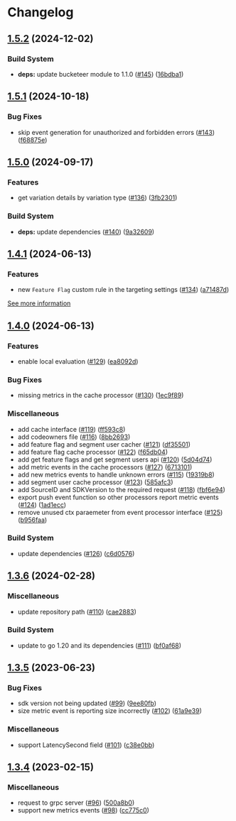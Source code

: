 # Changelog

## [1.5.2](https://github.com/bucketeer-io/go-server-sdk/compare/v1.5.1...v1.5.2) (2024-12-02)


### Build System

* **deps:** update bucketeer module to 1.1.0 ([#145](https://github.com/bucketeer-io/go-server-sdk/issues/145)) ([16bdba1](https://github.com/bucketeer-io/go-server-sdk/commit/16bdba1a89c42be6497cb585e8b0bcd1b3552873))

## [1.5.1](https://github.com/bucketeer-io/go-server-sdk/compare/v1.5.0...v1.5.1) (2024-10-18)


### Bug Fixes

* skip event generation for unauthorized and forbidden errors ([#143](https://github.com/bucketeer-io/go-server-sdk/issues/143)) ([f68875e](https://github.com/bucketeer-io/go-server-sdk/commit/f68875e6d62209f676521891a69f830c95272b54))

## [1.5.0](https://github.com/bucketeer-io/go-server-sdk/compare/v1.4.1...v1.5.0) (2024-09-17)


### Features

* get variation details by variation type ([#136](https://github.com/bucketeer-io/go-server-sdk/issues/136)) ([3fb2301](https://github.com/bucketeer-io/go-server-sdk/commit/3fb2301990ccf846d5e0a9a71e84d4e0439c4dbf))


### Build System

* **deps:** update dependencies ([#140](https://github.com/bucketeer-io/go-server-sdk/issues/140)) ([9a32609](https://github.com/bucketeer-io/go-server-sdk/commit/9a326094aa887f209d5069d9361da49c2f4b7d8f))

## [1.4.1](https://github.com/bucketeer-io/go-server-sdk/compare/v1.4.0...v1.4.1) (2024-06-13)


### Features

* new `Feature Flag` custom rule in the targeting settings ([#134](https://github.com/bucketeer-io/go-server-sdk/issues/134)) ([a71487d](https://github.com/bucketeer-io/go-server-sdk/commit/a71487da87ba8b08a6ace07479a4670e08d36741))

[See more information](https://docs.bucketeer.io/feature-flags/creating-feature-flags/targeting/#feature-flag)

## [1.4.0](https://github.com/bucketeer-io/go-server-sdk/compare/v1.3.6...v1.4.0) (2024-06-13)


### Features

* enable local evaluation ([#129](https://github.com/bucketeer-io/go-server-sdk/issues/129)) ([ea8092d](https://github.com/bucketeer-io/go-server-sdk/commit/ea8092d16990baff6bb181c718a49e3b7c070da6))


### Bug Fixes

* missing metrics in the cache processor ([#130](https://github.com/bucketeer-io/go-server-sdk/issues/130)) ([1ec9f89](https://github.com/bucketeer-io/go-server-sdk/commit/1ec9f89cac6c16dc64d7e42a32f13040e6e8c4b9))


### Miscellaneous

* add cache interface ([#119](https://github.com/bucketeer-io/go-server-sdk/issues/119)) ([ff593c8](https://github.com/bucketeer-io/go-server-sdk/commit/ff593c810c3ed9471250898ebff34b6520da7821))
* add codeowners file ([#116](https://github.com/bucketeer-io/go-server-sdk/issues/116)) ([8bb2693](https://github.com/bucketeer-io/go-server-sdk/commit/8bb26937c3edd93c9b0d4ab81e2a31eed7caa317))
* add feature flag and segment user cacher ([#121](https://github.com/bucketeer-io/go-server-sdk/issues/121)) ([df35501](https://github.com/bucketeer-io/go-server-sdk/commit/df35501500b55bd4d173cac89de3709231d0aa63))
* add feature flag cache processor ([#122](https://github.com/bucketeer-io/go-server-sdk/issues/122)) ([f65db04](https://github.com/bucketeer-io/go-server-sdk/commit/f65db04487cdaa9b22432899621ae8b52d410b25))
* add get feature flags and get segment users api ([#120](https://github.com/bucketeer-io/go-server-sdk/issues/120)) ([5d04d74](https://github.com/bucketeer-io/go-server-sdk/commit/5d04d7491bc304c33ef9332d57e56ecf184fe099))
* add metric events in the cache processors ([#127](https://github.com/bucketeer-io/go-server-sdk/issues/127)) ([6713101](https://github.com/bucketeer-io/go-server-sdk/commit/6713101a3754d64c3ac46d3ca73787f29804eb62))
* add new metrics events to handle unknown errors ([#115](https://github.com/bucketeer-io/go-server-sdk/issues/115)) ([19319b8](https://github.com/bucketeer-io/go-server-sdk/commit/19319b86e242180226b7f4cf175da98d65785d4a))
* add segment user cache processor ([#123](https://github.com/bucketeer-io/go-server-sdk/issues/123)) ([585afc3](https://github.com/bucketeer-io/go-server-sdk/commit/585afc3edaa639063d3b2f5c272b93b5add647b0))
* add SourceID and SDKVersion to the required request ([#118](https://github.com/bucketeer-io/go-server-sdk/issues/118)) ([fbf6e94](https://github.com/bucketeer-io/go-server-sdk/commit/fbf6e941e19ea2f4b14eaafc78898f1454e17591))
* export push event function so other processors report metric events ([#124](https://github.com/bucketeer-io/go-server-sdk/issues/124)) ([1ad1ecc](https://github.com/bucketeer-io/go-server-sdk/commit/1ad1ecc0b9b77b87bde87dcb47a543198d09c582))
* remove unused ctx paraemeter from event processor interface ([#125](https://github.com/bucketeer-io/go-server-sdk/issues/125)) ([b956faa](https://github.com/bucketeer-io/go-server-sdk/commit/b956faa22cfe4dc678316ae2d93054ac2312b484))


### Build System

* update dependencies ([#126](https://github.com/bucketeer-io/go-server-sdk/issues/126)) ([c6d0576](https://github.com/bucketeer-io/go-server-sdk/commit/c6d0576be341e22f84837ca21fe11c0a3ff69a9e))

## [1.3.6](https://github.com/bucketeer-io/go-server-sdk/compare/v1.3.5...v1.3.6) (2024-02-28)


### Miscellaneous

* update repository path ([#110](https://github.com/bucketeer-io/go-server-sdk/issues/110)) ([cae2883](https://github.com/bucketeer-io/go-server-sdk/commit/cae2883aeeee7a0e1f8f8bcf892371faa3e5a3e0))


### Build System

* update to go 1.20 and its dependencies ([#111](https://github.com/bucketeer-io/go-server-sdk/issues/111)) ([bf0af68](https://github.com/bucketeer-io/go-server-sdk/commit/bf0af681fb8d5ae7494ee25c2a6e41ff285231ca))

## [1.3.5](https://github.com/bucketeer-io/go-server-sdk/compare/v1.3.4...v1.3.5) (2023-06-23)


### Bug Fixes

* sdk version not being updated ([#99](https://github.com/bucketeer-io/go-server-sdk/issues/99)) ([9ee80fb](https://github.com/bucketeer-io/go-server-sdk/commit/9ee80fb6f65388b0a5454e400e80d12682064155))
* size metric event is reporting size incorrectly ([#102](https://github.com/bucketeer-io/go-server-sdk/issues/102)) ([61a9e39](https://github.com/bucketeer-io/go-server-sdk/commit/61a9e398d739a76e209985768382dbeeaf79ef5c))


### Miscellaneous

* support LatencySecond field ([#101](https://github.com/bucketeer-io/go-server-sdk/issues/101)) ([c38e0bb](https://github.com/bucketeer-io/go-server-sdk/commit/c38e0bb368759e00809c36ef32dc6a4f17e44b87))

## [1.3.4](https://github.com/bucketeer-io/go-server-sdk/compare/v1.3.3...v1.3.4) (2023-02-15)


### Miscellaneous

* request to grpc server ([#96](https://github.com/bucketeer-io/go-server-sdk/issues/96)) ([500a8b0](https://github.com/bucketeer-io/go-server-sdk/commit/500a8b0df74dfc08a339c25f3fb6733b977b0a23))
* support new metrics events ([#98](https://github.com/bucketeer-io/go-server-sdk/issues/98)) ([cc775c0](https://github.com/bucketeer-io/go-server-sdk/commit/cc775c0ee23d611e9f1ccd5b8a12591ae159a987))
